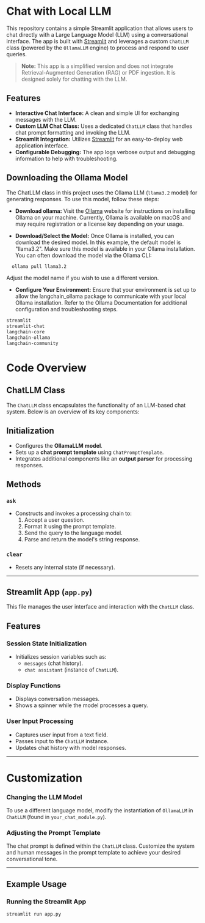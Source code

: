 
# Chat with Local LLM
This repository contains a simple Streamlit application that allows users to chat directly with a Large Language Model (LLM) using a conversational interface. The app is built with [Streamlit](https://streamlit.io/) and leverages a custom `ChatLLM` class (powered by the `OllamaLLM` engine) to process and respond to user queries.

> **Note:** This app is a simplified version and does not integrate Retrieval-Augmented Generation (RAG) or PDF ingestion. It is designed solely for chatting with the LLM.

## Features

- **Interactive Chat Interface:** A clean and simple UI for exchanging messages with the LLM.
- **Custom LLM Chat Class:** Uses a dedicated `ChatLLM` class that handles chat prompt formatting and invoking the LLM.
- **Streamlit Integration:** Utilizes [Streamlit](https://streamlit.io/) for an easy-to-deploy web application interface.
- **Configurable Debugging:** The app logs verbose output and debugging information to help with troubleshooting.

## Downloading the Ollama Model
The ChatLLM class in this project uses the Ollama LLM (`llama3.2` model) for generating responses. To use this model, follow these steps:

- **Download ollama:** Visit the [Ollama](https://ollama.com/download) website for instructions on installing Ollama on your machine. Currently, Ollama is available on macOS and may require registration or a license key depending on your usage.

- **Download/Select the Model:** Once Ollama is installed, you can download the desired model. In this example, the default model is "llama3.2". Make sure this model is available in your Ollama installation. You can often download the model via the Ollama CLI:
```bash
  ollama pull llama3.2
```
Adjust the model name if you wish to use a different version.

- **Configure Your Environment:** Ensure that your environment is set up to allow the langchain_ollama package to communicate with your local Ollama installation. Refer to the Ollama Documentation for additional configuration and troubleshooting steps.
 ```bash
streamlit
streamlit-chat
langchain-core
langchain-ollama
langchain-community
```

# Code Overview
## ChatLLM Class

The `ChatLLM` class encapsulates the functionality of an LLM-based chat system. Below is an overview of its key components:

## Initialization
- Configures the **OllamaLLM model**.
- Sets up a **chat prompt template** using `ChatPromptTemplate`.
- Integrates additional components like an **output parser** for processing responses.

## Methods
### `ask`
- Constructs and invokes a processing chain to:
  1. Accept a user question.
  2. Format it using the prompt template.
  3. Send the query to the language model.
  4. Parse and return the model's string response.

### `clear`
- Resets any internal state (if necessary).

---

## Streamlit App (`app.py`)

This file manages the user interface and interaction with the `ChatLLM` class.

## Features
### Session State Initialization
- Initializes session variables such as:
  - `messages` (chat history).
  - `chat assistant` (instance of `ChatLLM`).

### Display Functions
- Displays conversation messages.
- Shows a spinner while the model processes a query.

### User Input Processing
- Captures user input from a text field.
- Passes input to the `ChatLLM` instance.
- Updates chat history with model responses.

---

# Customization

### Changing the LLM Model
To use a different language model, modify the instantiation of `OllamaLLM` in `ChatLLM` (found in `your_chat_module.py`).

### Adjusting the Prompt Template
The chat prompt is defined within the `ChatLLM` class. Customize the system and human messages in the prompt template to achieve your desired conversational tone.

---

## Example Usage

### Running the Streamlit App

   ```bash
   streamlit run app.py
